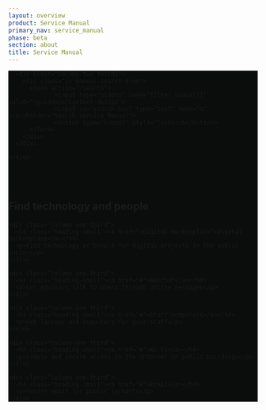 ```yaml
---
layout: overview
product: Service Manual
primary_nav: service_manual
phase: beta
section: about
title: Service Manual
---
```


<div class="product-style" style="padding-bottom: 0px; background: #0B0C0C;">
  <div id="content" style="padding-bottom: 36px;">
    <div class="grid-row">

      <div class="column-two-thirds">
        <div class="in-manual-search-blue">
          <form action="/search">
                 <input type="hidden" name="filter_manual[]" value="/guidance/content-design">
                 <input id="search-box" type="text" name="q" placeholder="Search Service Manual">
                 <button type="submit" style="">search</button>
          </form>
        </div>
      </div>

    </div>
  </div>
</div>

<main id="content" role="main">

<div class="grid-row" id="precure">
  <div class="column-two-thirds">
    <h2 class="heading-medium">Find technology and people</h2>
  </div>
</div>


<div class="grid-row">

    <div class="column-one-third">
      <h4 class="heading-small"><a href="/digital-marketplace">Digital Marketplace</a></h4>
      <p>Find technology or people for digital projects in the public sector</p>
    </div>

    <div class="column-one-third">
      <h4 class="heading-small"><a href="#">Webchat</a></h4>
      <p>Let advisors talk to users through online messages</p>
    </div>

    <div class="column-one-third">
      <h4 class="heading-small"><a href="#">Staff computers</a></h4>
      <p>Get laptops and computers for your staff</p>
    </div>

</div>

<div class="grid-row">

    <div class="column-one-third">
      <h4 class="heading-small"><a href="#">Wi-Fi</a></h4>
      <p>Simple and secure access to the internet in public buildings</p>
    </div>

    <div class="column-one-third">
      <h4 class="heading-small"><a href="#">Email</a></h4>
      <p>Secure email for public servants</p>
    </div>

</div>

<!-- Bottom: Find technology and people -->

</main>